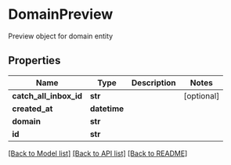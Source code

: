 # DomainPreview

Preview object for domain entity
## Properties
Name | Type | Description | Notes
------------ | ------------- | ------------- | -------------
**catch_all_inbox_id** | **str** |  | [optional] 
**created_at** | **datetime** |  | 
**domain** | **str** |  | 
**id** | **str** |  | 

[[Back to Model list]](../README#documentation-for-models) [[Back to API list]](../README#documentation-for-api-endpoints) [[Back to README]](../README)


